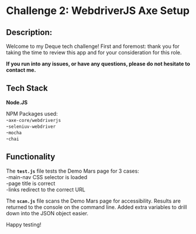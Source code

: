 # Challenge 2: WebdriverJS Axe Setup

## Description:

Welcome to my Deque tech challenge! First and foremost: thank you for taking the time to review this app and for your consideration for this role.

**If you run into any issues, or have any questions, please do not hesitate to contact me.**

## Tech Stack

**Node.JS**

NPM Packages used:\
-`axe-core/webdriverjs`\
-`seleniuv-webdriver`\
-`mocha`\
-`chai`


## Functionality 

The **`test.js`** file tests the Demo Mars page for 3 cases:\
-main-nav CSS selector is loaded\
-page title is correct\
-links redirect to the correct URL

The **`scan.js`** file scans the Demo Mars page for accessibility. Results are returned to the console on the command line. Added extra variables to drill down into the JSON object easier. 

Happy testing!
